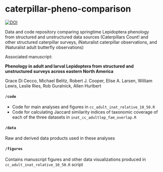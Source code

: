 # caterpillar-pheno-comparison

[![DOI](https://zenodo.org/badge/452791701.svg)](https://zenodo.org/badge/latestdoi/452791701)

Data and code repository comparing springtime Lepidoptera phenology from structured and unstructured data sources (Caterpillars Count! and other structured caterpillar surveys, iNaturalist caterpillar observations, and iNaturalist adult butterfly observations)

Associated manuscript:

**Phenology in adult and larval Lepidoptera from structured and unstructured surveys across eastern North America**

Grace Di Cecco, Michael Belitz, Robert J. Cooper, Elise A. Larsen, William Lewis, Leslie Ries, Rob Guralnick, Allen Hurlbert

#### `/code`
- Code for main analyses and figures in `cc_adult_inat_relative_10_50.R`
- Code for calculating Jaccard similarity indices of taxonomic coverage of each of the three datasets in `inat_cc_adultlep_fam_overlap.R`

#### `/data`
Raw and derived data products used in these analyses

#### `/figures`
Contains manuscript figures and other data visualizations produced in `cc_adult_inat_relative_10_50.R` script
